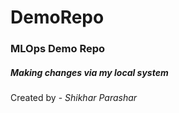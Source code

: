 # DemoRepo
<h3>MLOps Demo Repo</h3>
<h5>Making changes via my local system</h5>
Created by - <i>Shikhar Parashar</i>
